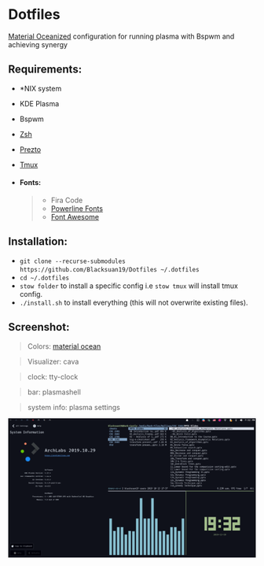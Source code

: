 # Dotfiles

[Material Oceanized](https://github.com/material-ocean) configuration for
running plasma with Bspwm and achieving synergy

## **Requirements:**

- \*NIX system
- KDE Plasma
- Bspwm
- [Zsh](https://github.com/robbyrussell/oh-my-zsh/wiki/Installing-ZSH)
- [Prezto](https://github.com/sorin-ionescu/prezto)
- [Tmux](https://github.com/tmux/tmux)

- #### Fonts:
  > - Fira Code
  > - [Powerline Fonts](https://github.com/powerline/fonts)
  > - [Font Awesome](https://fontawesome.com/)

## **Installation:**

- `git clone --recurse-submodules https://github.com/Blacksuan19/Dotfiles ~/.dotfiles`
- `cd ~/.dotfiles`
- `stow folder` to install a specific config i.e `stow tmux` will install tmux config.
- `./install.sh` to install everything (this will not overwrite existing files).

## **Screenshot:**

> Colors: [material ocean](https://github.com/material-ocean)

> Visualizer: cava

> clock: tty-clock

> bar: plasmashell

> system info: plasma settings

![alt text](https://raw.githubusercontent.com/Blacksuan19/Dotfiles/master/Screens/plasma.png)
